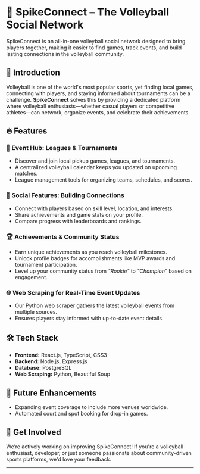 # 🏐 SpikeConnect – The Volleyball Social Network  

SpikeConnect is an all-in-one volleyball social network designed to bring players together, making it easier to find games, track events, and build lasting connections in the volleyball community.  

## 🚀 Introduction  
Volleyball is one of the world's most popular sports, yet finding local games, connecting with players, and staying informed about tournaments can be a challenge. **SpikeConnect** solves this by providing a dedicated platform where volleyball enthusiasts—whether casual players or competitive athletes—can network, organize events, and celebrate their achievements.  

## 🔥 Features  

### 📅 Event Hub: Leagues & Tournaments  
- Discover and join local pickup games, leagues, and tournaments.  
- A centralized volleyball calendar keeps you updated on upcoming matches.  
- League management tools for organizing teams, schedules, and scores.  

### 🤝 Social Features: Building Connections  
- Connect with players based on skill level, location, and interests.  
- Share achievements and game stats on your profile.  
- Compare progress with leaderboards and rankings.  

### 🏆 Achievements & Community Status  
- Earn unique achievements as you reach volleyball milestones.  
- Unlock profile badges for accomplishments like MVP awards and tournament participation.  
- Level up your community status from _"Rookie"_ to _"Champion"_ based on engagement.  

### 🌐 Web Scraping for Real-Time Event Updates  
- Our Python web scraper gathers the latest volleyball events from multiple sources.  
- Ensures players stay informed with up-to-date event details.  

## 🛠️ Tech Stack  
- **Frontend:** React.js, TypeScript, CSS3  
- **Backend:** Node.js, Express.js  
- **Database:** PostgreSQL  
- **Web Scraping:** Python, Beautiful Soup  

## 📌 Future Enhancements  
- Expanding event coverage to include more venues worldwide.  
- Automated court and spot booking for drop-in games.

## 🚀 Get Involved  
We’re actively working on improving SpikeConnect! If you're a volleyball enthusiast, developer, or just someone passionate about community-driven sports platforms, we'd love your feedback.  

---
